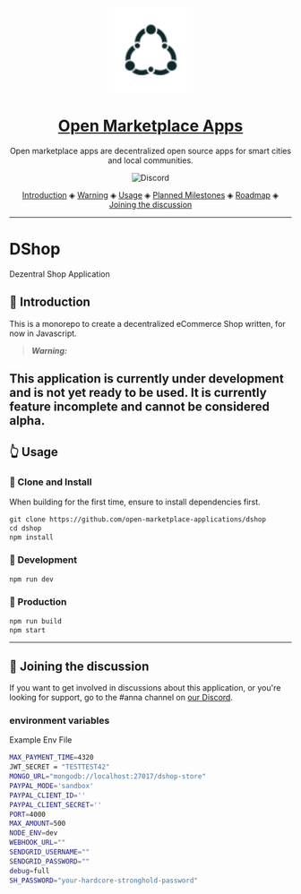 <p align="center">
  <br>
  <a href="https://openmarketplace.org/">
     <img
      alt="open marketplace apps"
      src="./logo.svg"
      width="150"
    />
  </a>
</p>

<h1 align="center"><a href="https://openmarketplace.org"> Open Marketplace Apps</a></h1>

<p align="center">Open marketplace apps are decentralized open source apps for smart cities and local communities.</p>

<p align="center">
  <a href="https://discord.gg/XDQQcJC" style="text-decoration:none;"><img src="https://img.shields.io/badge/Discord-9cf.svg?logo=discord" alt="Discord"></a>
</p>

<p align="center">
  <a href="#introduction">Introduction</a> ◈
  <a href="#warning">Warning</a> ◈
  <a href="#usage">Usage</a> ◈
  <a href="#planned-milestones">Planned Milestones</a> ◈  
  <a href="#roadmap">Roadmap</a> ◈
  <a href="#joining-the-discussion">Joining the discussion</a>
</p>

---

# DShop

Dezentral Shop Application

## 🎯 Introduction

This is a monorepo to create a decentralized eCommerce Shop written, for now in Javascript.

> **_Warning:_**

## This application is currently under development and is not yet ready to be used. It is currently feature incomplete and cannot be considered alpha.

## 👆 Usage

### 💫 Clone and Install

When building for the first time, ensure to install dependencies first.

```
git clone https://github.com/open-marketplace-applications/dshop
cd dshop
npm install
```

### 🌱 Development

```
npm run dev
```

### 🚀 Production

```
npm run build
npm start
```

---

## 💬 Joining the discussion

If you want to get involved in discussions about this application, or you're looking for support, go to the #anna channel on [our Discord](https://discord.gg/XDQQcJC).


### environment variables

Example Env File
```bash
MAX_PAYMENT_TIME=4320
JWT_SECRET = "TESTTEST42"
MONGO_URL="mongodb://localhost:27017/dshop-store"
PAYPAL_MODE='sandbox'
PAYPAL_CLIENT_ID=''
PAYPAL_CLIENT_SECRET=''
PORT=4000
MAX_AMOUNT=500
NODE_ENV=dev
WEBHOOK_URL=""
SENDGRID_USERNAME=""
SENDGRID_PASSWORD=""
debug=full
SH_PASSWORD="your-hardcore-stronghold-password"

```
